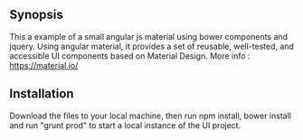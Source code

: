 
## Synopsis

This a example of a small angular js material using bower components and jquery. Using angular material, it provides a set of reusable, well-tested, and accessible UI components based on Material Design. More info : https://material.io/


## Installation

Download the files to your local machine, then run npm install, bower install and run "grunt prod" to start a local instance of the UI project.


